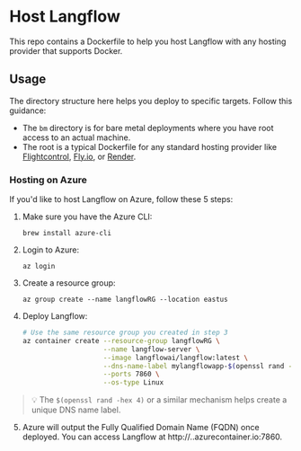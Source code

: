 # Host Langflow

This repo contains a Dockerfile to help you host Langflow with any hosting provider that supports Docker.

## Usage

The directory structure here helps you deploy to specific targets. Follow this guidance:

- The `bm` directory is for bare metal deployments where you have root access to an actual machine.
- The root is a typical Dockerfile for any standard hosting provider like [Flightcontrol](https://flightcontrol.dev), [Fly.io](https://fly.io), or [Render](https://render.com).

### Hosting on Azure

If you'd like to host Langflow on Azure, follow these 5 steps:

1. Make sure you have the Azure CLI:

   `brew install azure-cli`

2. Login to Azure:

   `az login`

3. Create a resource group:

   `az group create --name langflowRG --location eastus`

4. Deploy Langflow:

   ```bash
   # Use the same resource group you created in step 3
   az container create --resource-group langflowRG \
                       --name langflow-server \
                       --image langflowai/langflow:latest \
                       --dns-name-label mylangflowapp-$(openssl rand -hex 4) \
                       --ports 7860 \
                       --os-type Linux
   ```

> :bulb: The `$(openssl rand -hex 4)` or a similar mechanism helps create a unique DNS name label.

5. Azure will output the Fully Qualified Domain Name (FQDN) once deployed. You can access Langflow at http://<your-dns-name-label>.<region>.azurecontainer.io:7860.
